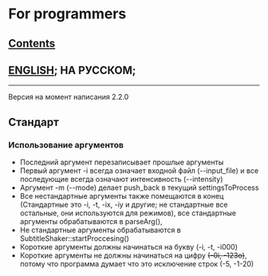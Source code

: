 # For programmers

## [Contents](README.ru.md)

## [ENGLISH](For_programmers.md); НА РУССКОМ;
<!---
full line:
[ENGLISH](For_programmers.md); [НА РУССКОМ](For_programmers.ru.md);
-->

---

Версия на момент написания 2.2.0  
## Стандарт
### Использование аргументов
* Последний аргумент перезаписывает прошлые аргументы
* Первый аргумент -i всегда означает входной файл (--input_file) и все последующие всегда означают интенсивность (--intensity)  
* Аргумент -m (--mode) делает push_back в текущий settingsToProcess
* Все нестандартные аргументы также помещаются в конец (Стандартные это -i, -t, -ix, -iy и другие; не стандартные все остальные, они используются для режимов), все стандартные аргументы обрабатываются в parseArg(),
* Не стандартные аргументы обрабатываются в SubtitleShaker::startProccesing()
* Короткие аргументы должны начинаться на букву (-i, -t, -i000)
* Короткие аргументы не должны начинаться на цифру ~~(-0i, -123o)~~, потому что программа думает что это исключение строк (-5, -1-20)
